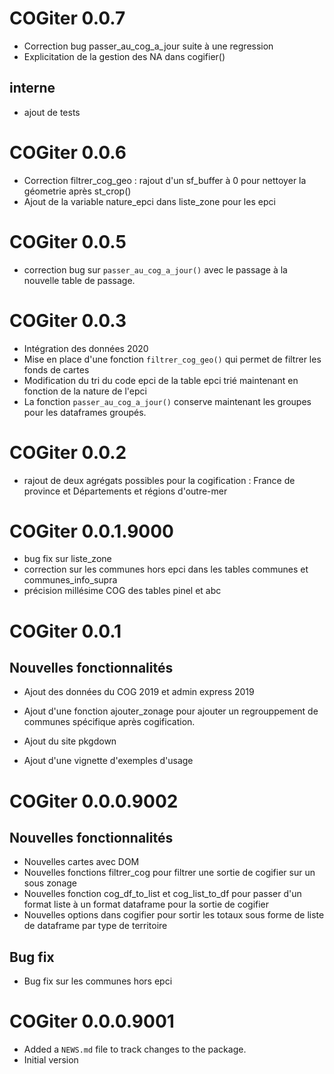 # COGiter 0.0.7

- Correction bug passer_au_cog_a_jour suite à une regression
- Explicitation de la gestion des NA dans cogifier()

## interne

- ajout de tests

# COGiter 0.0.6

- Correction filtrer_cog_geo : rajout d'un sf_buffer à 0 pour nettoyer la géometrie après st_crop()
- Ajout de la variable nature_epci dans liste_zone pour les epci

# COGiter 0.0.5

- correction bug sur `passer_au_cog_a_jour()` avec le passage à la nouvelle table de passage.

# COGiter 0.0.3

- Intégration des données 2020
- Mise en place d'une fonction `filtrer_cog_geo()` qui permet de filtrer les fonds de cartes
- Modification du tri du code epci de la table epci trié maintenant en fonction de la nature de l'epci
- La fonction `passer_au_cog_a_jour()` conserve maintenant les groupes pour les dataframes groupés.

# COGiter 0.0.2

- rajout de deux agrégats possibles pour la cogification : France de province et Départements et régions d'outre-mer

# COGiter 0.0.1.9000

- bug fix sur liste_zone
- correction sur les communes hors epci dans les tables communes et communes_info_supra
- précision millésime COG des tables pinel et abc

# COGiter 0.0.1

## Nouvelles fonctionnalités

- Ajout des données du COG 2019 et admin express 2019
- Ajout d'une fonction ajouter_zonage pour ajouter un regrouppement de communes spécifique après cogification.

- Ajout du site pkgdown

- Ajout d'une vignette d'exemples d'usage

# COGiter 0.0.0.9002

## Nouvelles fonctionnalités

* Nouvelles cartes avec DOM
* Nouvelles fonctions filtrer_cog pour filtrer une sortie de cogifier sur un sous zonage
* Nouvelles fonction cog_df_to_list et cog_list_to_df pour passer d'un format liste à un format dataframe pour la sortie de cogifier
* Nouvelles options dans cogifier pour sortir les totaux sous forme de liste de dataframe par type de territoire

## Bug fix

* Bug fix sur les communes hors epci

# COGiter 0.0.0.9001

* Added a `NEWS.md` file to track changes to the package.
* Initial version
